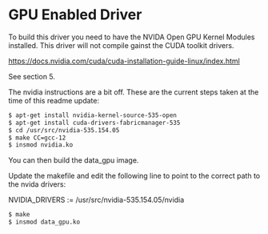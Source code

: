 # GPU Enabled Driver

To build this driver you need to have the NVIDA Open GPU Kernel Modules installed. This driver will not compile gainst the CUDA toolkit drivers.

https://docs.nvidia.com/cuda/cuda-installation-guide-linux/index.html

See section 5.

The nvidia instructions are a bit off. These are the current steps taken at the time of this readme update:

```bash
$ apt-get install nvidia-kernel-source-535-open
$ apt-get install cuda-drivers-fabricmanager-535
$ cd /usr/src/nvidia-535.154.05
$ make CC=gcc-12
$ insmod nvidia.ko
```

You can then build the data_gpu image.

Update the makefile and edit the following line to point to the correct path to the nvida drivers:

NVIDIA_DRIVERS := /usr/src/nvidia-535.154.05/nvidia

```bash
$ make
$ insmod data_gpu.ko
```
